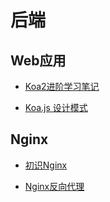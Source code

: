 # 后端

## Web应用
- [Koa2进阶学习笔记](https://github.com/chenshenhai/koa2-note)

- [Koa.js 设计模式](https://github.com/chenshenhai/koajs-design-note)

## Nginx
- [初识Nginx](doc/article/019-初识Nginx)

- [Nginx反向代理](doc/article/022-Nginx反向代理)

